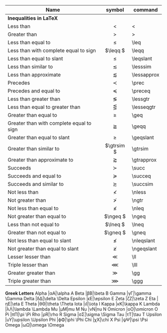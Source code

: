 
|Name |symbol |command
|--|:--:|--
|**Inequalities in LaTeX**
|Less than	|<|	<
|Greater than	|>	|>
|Less than equal to	|$\leq$	|\leq
|Less than with complete equal to sign	|$\leqq	$|\leqq
|Less than equal to slant	|$\leqslant$	|\leqslant
|Less than similar to	|$\lesssim$	|\lesssim
|Less than approximate	|$\lessapprox$	|\lessapprox
|Precedes	|$\prec$	|\prec
Precedes and equal to	|$\preceq$	|\preceq
Less than greater than	|$\lessgtr$	|\lessgtr
Less than equal to greater than	|$\lesseqgtr$	|\lesseqgtr
Greater than equal to	|$\geq$	|\geq
Greater than with complete equal to sign	|$\geqq$	|\geqq
Greater than equal to slant|	$\geqslant$	|\geqslant
Greater than similar to|	$\gtrsim	$|\gtrsim
Greater than approximate to	|$\gtrapprox$	|\gtrapprox
Succeeds	|$\succ$	|\succ
Succeeds and equal to	|$\succeq$	|\succeq
Succeeds and similar to	|$\succsim$	|\succsim
Not less than	|$\nless$	|\nless
Not greater than	|$\ngtr$	|\ngtr
Not less than equal to	|$\nleq$	|\nleq
Not greater than equal to	|$\ngeq	$|\ngeq
Less than not equal to	|$\lneq	$|\lneq
Greater than not equal to	|$\gneq	$|\gneq
Not less than equal to slant	|$\nleqslant$	|\nleqslant
Not greater than equal to slant	|$\ngeqslant$	|\ngeqslant
Lesser lesser than	|$\ll$	|\ll
Triple lesser than	|$\lll$	|\lll
Greater greater than	|$\gg$	|\gg
Triple greater than	|$\ggg$|\ggg
**Greek Letters**
Alpha 	|αA|\alpha A
Beta 	|βB|\beta B
Gamma 	|γΓ|\gamma \Gamma
Delta 	|δΔ|\delta \Delta
Epsilon |ϵE|\epsilon E
Zeta 	|ζZ|\zeta Z
Eta 	|ηE|\eta E
Theta 	|θΘ|\theta \Theta
Iota 	|ιI|\iota I
Kappa 	|κK|\kappa K
Lambda 	|λΛ|\lambda \Lambda
Mu 	    |μM|mu M
Nu 	    |νN|nu N
Omicron |οO|\omicron O
Pi 	    |πΠ|\pi \Pi
Rho 	|ρR|\rho R
Sigma 	|σΣ|\sigma \Sigma
Tau 	|τT|\tau T
Upsilon |υΥ|\upsilon \Upsilon
Phi 	|ϕΦ|\phi \Phi
Chi 	|χX|\chi X
Psi 	|ψΨ|\psi \Psi
Omega 	|ωΩ|\omega \Omega